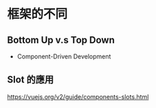 # 框架的不同

## Bottom Up v.s Top Down

- Component-Driven Development



## Slot 的應用

https://vuejs.org/v2/guide/components-slots.html
